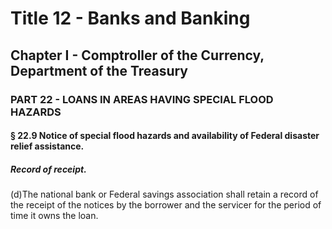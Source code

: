 
# Title 12 - Banks and Banking
## Chapter I - Comptroller of the Currency, Department of the Treasury
### PART 22 - LOANS IN AREAS HAVING SPECIAL FLOOD HAZARDS
#### § 22.9 Notice of special flood hazards and availability of Federal disaster relief assistance.
##### Record of receipt.

(d)The national bank or Federal savings association shall retain a record of the receipt of the notices by the borrower and the servicer for the period of time it owns the loan.
